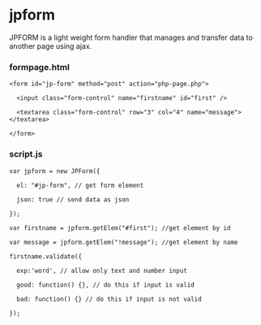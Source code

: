# jpform
JPFORM is a light weight form handler that manages and transfer data to another page using ajax.
### formpage.html
```
<form id="jp-form" method="post" action="php-page.php">

  <input class="form-control" name="firstname" id="first" />
  
  <textarea class="form-control" row="3" col="4" name="message"></textarea>
  
</form>
```
### script.js
```
var jpform = new JPForm({

  el: "#jp-form", // get form element
  
  json: true // send data as json
  
}); 

var firstname = jpform.getElem("#first"); //get element by id

var message = jpform.getElem("!message"); //get element by name

firstname.validate({

  exp:'word', // allow only text and number input
  
  good: function() {}, // do this if input is valid
  
  bad: function() {} // do this if input is not valid
  
});
```

